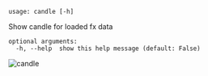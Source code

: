 ```
usage: candle [-h]
```

Show candle for loaded fx data

```
optional arguments:
  -h, --help  show this help message (default: False)
```

![candle](https://user-images.githubusercontent.com/46355364/154029283-2e5e472b-4c2b-4e88-8fbe-f6a0925898b8.png)

